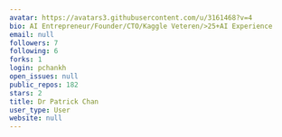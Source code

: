 ```yaml
---
avatar: https://avatars3.githubusercontent.com/u/3161468?v=4
bio: AI Entrepreneur/Founder/CTO/Kaggle Veteren/>25+AI Experience
email: null
followers: 7
following: 6
forks: 1
login: pchankh
open_issues: null
public_repos: 182
stars: 2
title: Dr Patrick Chan
user_type: User
website: null
---
```

